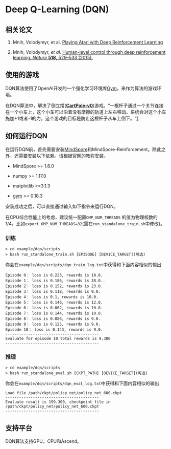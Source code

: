 # Deep Q-Learning (DQN)

## 相关论文

1. Mnih, Volodymyr, et al. [Playing Atari with Deep Reinforcement Learning](https://arxiv.org/pdf/1312.5602.pdf)

2. Mnih, Volodymyr, *et al.* [Human-level control through deep reinforcement learning. *Nature* **518,** 529–533 (2015).](https://www.nature.com/articles/nature14236)

## 使用的游戏

DQN算法使用了OpenAI开发的一个强化学习环境库[Gym](https://github.com/openai/gym)，来作为算法的游戏环境。

在DQN算法中，解决了倒立摆([**CartPole-v0**](https://gym.openai.com/envs/CartPole-v0/))游戏。“一根杆子通过一个关节连接在一个小车上，这个小车可以沿着没有摩擦的轨道上左右移动。系统会对这个小车施加+1或者-1的力。这个游戏的目标是防止这根杆子从车上倒下。“[1](https://gym.openai.com/envs/CartPole-v0/)

## 如何运行DQN

在运行DQN前，首先需要安装[MindSpore](https://www.mindspore.cn/install)和MindSpore-Reinforcement。除此之外，还需要安装以下依赖。请根据官网的教程安装。

- MindSpore >= 1.6.0

- numpy >= 1.17.0
- matplotlib >=3.1.3
- [gym](https://github.com/openai/gym) >= 0.18.3

安装成功之后，可以直接通过输入如下指令来运行DQN。

在CPU综合性能上的考虑，建议统一配置`OMP_NUM_THREADS` 的值为物理核数的1/4，比如`export OMP_NUM_THREADS=32`(需在`run_standalone_train.sh`中修改)。

### 训练

```shell
> cd example/dqn/scripts
> bash run_standalone_train.sh [EPISODE] [DEVICE_TARGET](可选)
```

你会在`example/dqn/scripts/dqn_train_log.txt`中获得和下面内容相似的输出

```shell
Episode 0： loss is 0.223, rewards is 10.0.
Episode 1： loss is 0.186, rewards is 38.0..
Episode 2： loss is 0.152, rewards is 23.0.
Episode 3： loss is 0.118, rewards is 9.0.
Episode 4： loss is 0.1, rewards is 10.0.
Episode 5： loss is 0.146, rewards is 12.0.
Episode 6： loss is 0.062, rewards is 10.0.
Episode 7： loss is 0.144, rewards is 10.0.
Episode 8： loss is 0.086, rewards is 9.0.
Episode 9： loss is 0.125, rewards is 9.0.
Episode 10： loss is 0.143, rewards is 9.0.
-----------------------------------------
Evaluate for episode 10 total rewards is 9.300
-----------------------------------------
```

### 推理

```shell
> cd example/dqn/scripts
> bash run_standalone_eval.sh [CKPT_PATH] [DEVICE_TARGET](可选)
```

你会在`example/dqn/scripts/dqn_eval_log.txt`中获得和下面内容相似的输出

```shell
Load file /path/ckpt/policy_net/policy_net_600.ckpt
-----------------------------------------
Evaluate result is 199.300, checkpoint file in /path/ckpt/policy_net/policy_net_600.ckpt
-----------------------------------------
```

## 支持平台

DQN算法支持GPU，CPU和Ascend。
